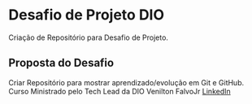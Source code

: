 # Desafio de Projeto DIO
Criação de Repositório para Desafio de Projeto.

## Proposta do Desafio
Criar Repositório para mostrar aprendizado/evolução em Git e GitHub. Curso Ministrado pelo Tech Lead da DIO Venilton FalvoJr [LinkedIn](https://www.linkedin.com/in/falvojr)
